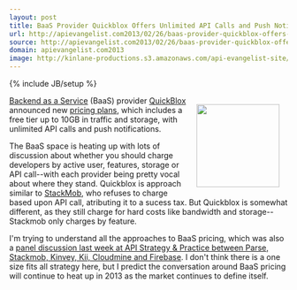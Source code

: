 ```yaml
---
layout: post
title: BaaS Provider Quickblox Offers Unlimited API Calls and Push Notifications
url: http://apievangelist.com2013/02/26/baas-provider-quickblox-offers-unlimited-api-calls-and-push-notifications/
source: http://apievangelist.com2013/02/26/baas-provider-quickblox-offers-unlimited-api-calls-and-push-notifications/
domain: apievangelist.com2013
image: http://kinlane-productions.s3.amazonaws.com/api-evangelist-site/blog/quickblox-logo.png
---
```

{% include JB/setup %}
<p><a href="/serviceproviders/quickblox.php" target="_blank"><img style="padding: 15px;" src="http://kinlane-productions.s3.amazonaws.com/mbaas-providers/quickblox-logo.png" alt="" width="150" align="right" /></a></p>
<p><a href="/trends/baas.php">Backend as a Service</a> (BaaS) provider <a href="/serviceproviders/quickblox.php" target="_blank">QuickBlox</a> announced new <a href="http://quickblox.com/plans/">pricing plans</a>, which includes a free tier up to 10GB in traffic and storage, with unlimited API calls and push notifications.</p>
<p>The BaaS space is heating up with lots of discussion about whether you should charge developers by active user, features, storage or API call--with each provider being pretty vocal about where they stand.  Quickblox is approach similar to <a title="Stackmob" href="/serviceproviders/stackmob.php">StackMob</a>, who refuses to charge based upon API call, atributing it to a sucess tax. But Quickblox is somewhat different, as they still charge for hard costs like bandwidth and storage--Stackmob only charges by feature.</p>
<p>I'm trying to understand all the approaches to BaaS pricing, which was also a <a title="panel discussion last week at API Strategy &amp; Practice between Parse, Stackmob, Kinvey, Kii, Cloudmine and Firebas" href="/2013/02/25/the-baas-reality-tv-show-panel-at-apistrat/">panel discussion last week at API Strategy &amp; Practice between Parse, Stackmob, Kinvey, Kii, Cloudmine and Firebase</a>.  I don't think there is a one size fits all strategy here, but I predict the conversation around BaaS pricing will continue to heat up in 2013 as the market continues to define itself.</p>
